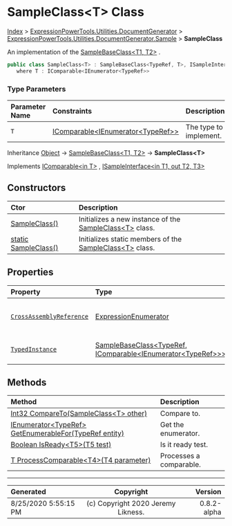 ﻿# SampleClass&lt;T> Class

[Index](../index.md) > [ExpressionPowerTools.Utilities.DocumentGenerator](ExpressionPowerTools.Utilities.DocumentGenerator.a.md) > [ExpressionPowerTools.Utilities.DocumentGenerator.Sample](ExpressionPowerTools.Utilities.DocumentGenerator.Sample.n.md) > **SampleClass<T>**

An implementation of the [SampleBaseClass&lt;T1, T2>](ExpressionPowerTools.Utilities.DocumentGenerator.Sample.SampleBaseClass`2.cs.md) .

```csharp
public class SampleClass<T> : SampleBaseClass<TypeRef, T>, ISampleInterface<TypeRef, IEnumerator<TypeRef>, T>, IComparable<SampleClass<T>>
   where T : IComparable<IEnumerator<TypeRef>>
```

### Type Parameters

| Parameter Name | Constraints | Description |
| :-- | :-- | :-- |
| `T` | [IComparable&lt;IEnumerator&lt;TypeRef>>](https://docs.microsoft.com/dotnet/api/system.icomparable-1) | The type to implement. |

Inheritance [Object](https://docs.microsoft.com/dotnet/api/system.object) → [SampleBaseClass&lt;T1, T2>](ExpressionPowerTools.Utilities.DocumentGenerator.Sample.SampleBaseClass`2.cs.md) → **SampleClass&lt;T>**

Implements  [IComparable&lt;in T>](https://docs.microsoft.com/dotnet/api/system.icomparable-1) ,  [ISampleInterface&lt;in T1, out T2, T3>](ExpressionPowerTools.Utilities.DocumentGenerator.Sample.ISampleInterface`3.i.md) 

## Constructors

| Ctor | Description |
| :-- | :-- |
| [SampleClass()](ExpressionPowerTools.Utilities.DocumentGenerator.Sample.SampleClass`1.ctor.md#sampleclass) | Initializes a new instance of the [SampleClass&lt;T>](ExpressionPowerTools.Utilities.DocumentGenerator.Sample.SampleClass`1.cs.md) class. |
| [static SampleClass()](ExpressionPowerTools.Utilities.DocumentGenerator.Sample.SampleClass`1.ctor.md#static-sampleclass) | Initializes static members of the [SampleClass&lt;T>](ExpressionPowerTools.Utilities.DocumentGenerator.Sample.SampleClass`1.cs.md) class. |
## Properties

| Property | Type | Description |
| :-- | :-- | :-- |
| [`CrossAssemblyReference`](ExpressionPowerTools.Utilities.DocumentGenerator.Sample.SampleClass`1.CrossAssemblyReference.prop.md) | [ExpressionEnumerator](ExpressionPowerTools.Core.ExpressionEnumerator.cs.md) | Gets a cross-assembly reference. |
| [`TypedInstance`](ExpressionPowerTools.Utilities.DocumentGenerator.Sample.SampleClass`1.TypedInstance.prop.md) | [SampleBaseClass&lt;TypeRef, IComparable&lt;IEnumerator&lt;TypeRef>>>](ExpressionPowerTools.Utilities.DocumentGenerator.Sample.SampleBaseClass`2.cs.md) | Gets the typed instance. |

## Methods

| Method | Description |
| :-- | :-- |
| [Int32 CompareTo(SampleClass&lt;T> other)](ExpressionPowerTools.Utilities.DocumentGenerator.Sample.SampleClass`1.CompareTo.m.md) | Compare to. |
| [IEnumerator&lt;TypeRef> GetEnumerableFor(TypeRef entity)](ExpressionPowerTools.Utilities.DocumentGenerator.Sample.SampleClass`1.GetEnumerableFor.m.md) | Get the enumerator. |
| [Boolean IsReady&lt;T5>(T5 test)](ExpressionPowerTools.Utilities.DocumentGenerator.Sample.SampleClass`1.IsReady.m.md) | Is it ready test. |
| [T ProcessComparable&lt;T4>(T4 parameter)](ExpressionPowerTools.Utilities.DocumentGenerator.Sample.SampleClass`1.ProcessComparable.m.md) | Processes a comparable. |

---

| Generated | Copyright | Version |
| :-- | :-: | --: |
| 8/25/2020 5:55:15 PM | (c) Copyright 2020 Jeremy Likness. | 0.8.2-alpha |
